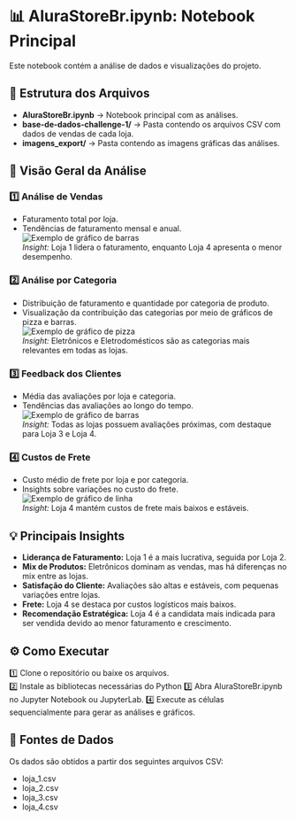 # 📊 AluraStoreBr.ipynb: Notebook Principal  
Este notebook contém a análise de dados e visualizações do projeto.  

## 📂 Estrutura dos Arquivos  
- **AluraStoreBr.ipynb** → Notebook principal com as análises.  
- **base-de-dados-challenge-1/** → Pasta contendo os arquivos CSV com dados de vendas de cada loja.  
- **imagens_export/** → Pasta contendo as imagens gráficas das análises. 

## 🔎 Visão Geral da Análise  

### 1️⃣ **Análise de Vendas**  
- Faturamento total por loja.  
- Tendências de faturamento mensal e anual.  
![Exemplo de gráfico de barras](https://i.imgur.com/4Qf1Q8v.png)  
*Insight:* Loja 1 lidera o faturamento, enquanto Loja 4 apresenta o menor desempenho.

### 2️⃣ **Análise por Categoria**  
- Distribuição de faturamento e quantidade por categoria de produto.  
- Visualização da contribuição das categorias por meio de gráficos de pizza e barras.  
![Exemplo de gráfico de pizza](https://i.imgur.com/8w1vQwK.png)  
*Insight:* Eletrônicos e Eletrodomésticos são as categorias mais relevantes em todas as lojas.

### 3️⃣ **Feedback dos Clientes**  
- Média das avaliações por loja e categoria.  
- Tendências das avaliações ao longo do tempo.  
![Exemplo de gráfico de barras](https://i.imgur.com/3Qf1Q8v.png)  
*Insight:* Todas as lojas possuem avaliações próximas, com destaque para Loja 3 e Loja 4.

### 4️⃣ **Custos de Frete**  
- Custo médio de frete por loja e por categoria.  
- Insights sobre variações no custo do frete.  
![Exemplo de gráfico de linha](https://i.imgur.com/2Qf1Q8v.png)  
*Insight:* Loja 4 mantém custos de frete mais baixos e estáveis.

## 💡 Principais Insights

- **Liderança de Faturamento:** Loja 1 é a mais lucrativa, seguida por Loja 2.
- **Mix de Produtos:** Eletrônicos dominam as vendas, mas há diferenças no mix entre as lojas.
- **Satisfação do Cliente:** Avaliações são altas e estáveis, com pequenas variações entre lojas.
- **Frete:** Loja 4 se destaca por custos logísticos mais baixos.
- **Recomendação Estratégica:** Loja 4 é a candidata mais indicada para ser vendida devido ao menor faturamento e crescimento.


## ⚙️ Como Executar  

1️⃣ Clone o repositório ou baixe os arquivos.  
2️⃣ Instale as bibliotecas necessárias do Python 
3️⃣ Abra AluraStoreBr.ipynb no Jupyter Notebook ou JupyterLab.
4️⃣ Execute as células sequencialmente para gerar as análises e gráficos.


## 📁 Fontes de Dados
Os dados são obtidos a partir dos seguintes arquivos CSV:
- loja_1.csv
- loja_2.csv
- loja_3.csv
- loja_4.csv
